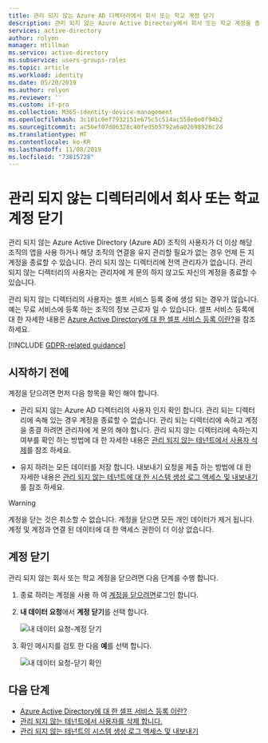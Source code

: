 ```yaml
---
title: 관리 되지 않는 Azure AD 디렉터리에서 회사 또는 학교 계정 닫기
description: 관리 되지 않는 Azure Active Directory에서 회사 또는 학교 계정을 종료 하는 방법입니다.
services: active-directory
author: rolyon
manager: mtillman
ms.service: active-directory
ms.subservice: users-groups-roles
ms.topic: article
ms.workload: identity
ms.date: 05/20/2019
ms.author: rolyon
ms.reviewer: ''
ms.custom: it-pro
ms.collection: M365-identity-device-management
ms.openlocfilehash: 3c101c0ef7932151e675c5c514ac558e6e0f94b2
ms.sourcegitcommit: ac56ef07d86328c40fed5b5792a6a02698926c2d
ms.translationtype: MT
ms.contentlocale: ko-KR
ms.lasthandoff: 11/08/2019
ms.locfileid: "73815728"
---
```

# <a name="close-your-work-or-school-account-in-an-unmanaged-directory"></a>관리 되지 않는 디렉터리에서 회사 또는 학교 계정 닫기

관리 되지 않는 Azure Active Directory (Azure AD) 조직의 사용자가 더 이상 해당 조직의 앱을 사용 하거나 해당 조직의 연결을 유지 관리할 필요가 없는 경우 언제 든 지 계정을 종료할 수 있습니다. 관리 되지 않는 디렉터리에 전역 관리자가 없습니다. 관리 되지 않는 디렉터리의 사용자는 관리자에 게 문의 하지 않고도 자신의 계정을 종료할 수 있습니다.

관리 되지 않는 디렉터리의 사용자는 셀프 서비스 등록 중에 생성 되는 경우가 많습니다. 예는 무료 서비스에 등록 하는 조직의 정보 근로자 일 수 있습니다. 셀프 서비스 등록에 대 한 자세한 내용은 [Azure Active Directory에 대 한 셀프 서비스 등록 이란?](directory-self-service-signup.md)을 참조 하세요.

[!INCLUDE [GDPR-related guidance](../../../includes/gdpr-intro-sentence.md)]

## <a name="before-you-begin"></a>시작하기 전에

계정을 닫으려면 먼저 다음 항목을 확인 해야 합니다.

* 관리 되지 않는 Azure AD 디렉터리의 사용자 인지 확인 합니다. 관리 되는 디렉터리에 속해 있는 경우 계정을 종료할 수 없습니다. 관리 되는 디렉터리에 속하고 계정을 종결 하려면 관리자에 게 문의 해야 합니다. 관리 되지 않는 디렉터리에 속하는지 여부를 확인 하는 방법에 대 한 자세한 내용은 [관리 되지 않는 테넌트에서 사용자 삭제](https://docs.microsoft.com/flow/gdpr-dsr-delete#delete-the-user-from-unmanaged-tenant)를 참조 하세요.

* 유지 하려는 모든 데이터를 저장 합니다. 내보내기 요청을 제출 하는 방법에 대 한 자세한 내용은 [관리 되지 않는 테넌트에 대 한 시스템 생성 로그 액세스 및 내보내기](https://docs.microsoft.com/power-platform/admin/powerapps-gdpr-dsr-guide-systemlogs#accessing-and-exporting-system-generated-logs-for-unmanaged-tenants)를 참조 하세요.

> [!WARNING]
> 계정을 닫는 것은 취소할 수 없습니다. 계정을 닫으면 모든 개인 데이터가 제거 됩니다. 계정 및 계정과 연결 된 데이터에 대 한 액세스 권한이 더 이상 없습니다.

## <a name="close-your-account"></a>계정 닫기

관리 되지 않는 회사 또는 학교 계정을 닫으려면 다음 단계를 수행 합니다.

1. 종료 하려는 계정을 사용 하 여 [계정을 닫으려면](https://go.microsoft.com/fwlink/?linkid=873123)로그인 합니다.

1. **내 데이터 요청**에서 **계정 닫기**를 선택 합니다.

    ![내 데이터 요청-계정 닫기](./media/users-close-account/close-account.png)

1. 확인 메시지를 검토 한 다음 **예**를 선택 합니다.

    ![내 데이터 요청-닫기 확인](./media/users-close-account/confirm-close.png)

## <a name="next-steps"></a>다음 단계

- [Azure Active Directory에 대 한 셀프 서비스 등록 이란?](directory-self-service-signup.md)
- [관리 되지 않는 테넌트에서 사용자를 삭제 합니다.](https://docs.microsoft.com/flow/gdpr-dsr-delete#delete-the-user-from-unmanaged-tenant)
- [관리 되지 않는 테넌트의 시스템 생성 로그 액세스 및 내보내기](https://docs.microsoft.com/power-platform/admin/powerapps-gdpr-dsr-guide-systemlogs#accessing-and-exporting-system-generated-logs-for-unmanaged-tenants)
